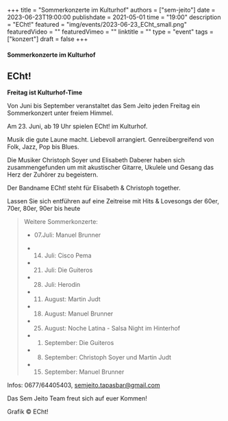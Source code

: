 +++
title = "Sommerkonzerte im Kulturhof"
authors = ["sem-jeito"]
date = 2023-06-23T19:00:00
publishdate = 2021-05-01
time = "19:00"
description = "ECht!"
featured = "img/events/2023-06-23_ECht_small.png"
featuredVideo = ""
featuredVimeo = ""
linktitle = ""
type = "event"
tags = ["konzert"]
draft = false
+++


#### Sommerkonzerte im Kulturhof
## ECht!

**Freitag ist Kulturhof-Time**

Von Juni bis September veranstaltet das Sem Jeito jeden Freitag ein Sommerkonzert unter freiem Himmel.

Am 23. Juni, ab 19 Uhr spielen ECht! im Kulturhof.

Musik die gute Laune macht. Liebevoll arrangiert. Genreübergreifend von Folk, Jazz, Pop bis Blues.

Die Musiker Christoph Soyer und Elisabeth Daberer haben sich zusammengefunden um mit akustischer Gitarre, Ukulele und Gesang das Herz der Zuhörer zu begeistern.

Der Bandname ECht! steht für Elisabeth & Christoph together.    

Lassen Sie sich entführen auf eine Zeitreise mit Hits & Lovesongs der 60er, 70er, 80er, 90er bis heute


>Weitere Sommerkonzerte:
>
>- 07.Juli: Manuel Brunner
> 
>- 14. Juli: Cisco Pema
> 
>- 21. Juli: Die Guiteros
>
>- 28. Juli: Herodin
>
>- 11. August: Martin Judt
>
>- 18. August: Manuel Brunner
>
>- 25. August: Noche Latina - Salsa Night im Hinterhof
>
>- 01. September: Die Guiteros
>
>- 08. September: Christoph Soyer und Martin Judt
>
>- 15. September: Manuel Brunner


Infos: 0677/64405403, semjeito.tapasbar@gmail.com

Das Sem Jeito Team freut sich auf euer Kommen!

Grafik © ECht!
